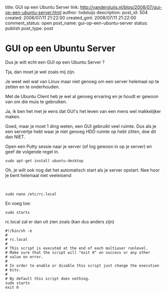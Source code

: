 title: GUI op een Ubuntu Server
link: http://vandersluijs.nl/blog/2008/07/gui-op-een-ubuntu-server.html
author: tvdsluijs
description: 
post_id: 504
created: 2008/07/11 21:22:00
created_gmt: 2008/07/11 21:22:00
comment_status: open
post_name: gui-op-een-ubuntu-server
status: publish
post_type: post

# GUI op een Ubuntu Server

Dus je wilt echt een GUI op een Ubuntu Server ?  
  
Tja, dan moet je wel zoals mij zijn.  
  
Je weet wel wat van Linux maar niet genoeg om een server helemaal op te zetten en te onderhouden.  
  
Met de Ubuntu Client heb je wel al genoeg ervaring en je houdt er gewoon van om die muis te gebruiken.  
  
Ja, ik ben het met je eens dat GUI's het leven van een mens wel makkelijker maken.  
  
  
  
Goed, maar je moet 1 ding weten, een GUI gebruikt veel ruimte. Dus als je een servertje hebt waar je niet genoeg HDD ruimte op hebt zitten, doe dit dan NIET.  
  
Open een Putty sessie naar je server (of log gewoon in op je server) en geef de volgende regel in.  
  
  

    
    
    sudo apt-get install ubuntu-desktop

  
Oh, je wilt ook nog dat het automatisch start als je server opstart. Nee hoor je bent helemaal niet veeleisend  
  
   
  
  

    
    
    sudo nano /etc/rc.local

  
En voeg toe:  
  
  

    
    
    sudo startx

  
rc.local zal er dan uit zien zoals (kan dus anders zijn)  
  
  

    
    
    #!/bin/sh -e  
    #  
    # rc.local  
    #  
    # This script is executed at the end of each multiuser runlevel.  
    # Make sure that the script will "exit 0" on success or any other  
    # value on error.  
    #  
    # In order to enable or disable this script just change the execution  
    # bits.  
    #  
    # By default this script does nothing.  
    sudo startx  
    exit 0